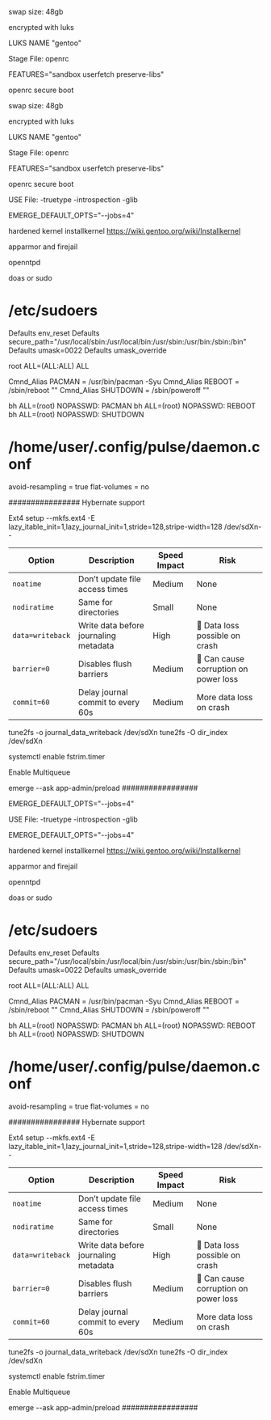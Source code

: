 swap size: 48gb

encrypted with luks

LUKS NAME "gentoo"

Stage File:
openrc 

FEATURES="sandbox userfetch preserve-libs"

openrc
secure boot

swap size: 48gb

encrypted with luks

LUKS NAME "gentoo"

Stage File:
openrc 

FEATURES="sandbox userfetch preserve-libs"

openrc
secure boot

USE File:
 -truetype -introspection -glib

EMERGE_DEFAULT_OPTS="--jobs=4"

hardened kernel
installkernel https://wiki.gentoo.org/wiki/Installkernel

apparmor and firejail

openntpd

doas or sudo 
# /etc/sudoers

Defaults env_reset
Defaults secure_path="/usr/local/sbin:/usr/local/bin:/usr/sbin:/usr/bin:/sbin:/bin"
Defaults umask=0022
Defaults umask_override

root    ALL=(ALL:ALL) ALL

Cmnd_Alias PACMAN = /usr/bin/pacman -Syu
Cmnd_Alias REBOOT = /sbin/reboot ""
Cmnd_Alias SHUTDOWN = /sbin/poweroff ""

bh ALL=(root) NOPASSWD: PACMAN
bh ALL=(root) NOPASSWD: REBOOT
bh ALL=(root) NOPASSWD: SHUTDOWN 

# /home/user/.config/pulse/daemon.conf

avoid-resampling = true
flat-volumes = no

################
Hybernate support

Ext4 setup
--mkfs.ext4 -E lazy_itable_init=1,lazy_journal_init=1,stride=128,stripe-width=128 /dev/sdXn--

| Option           | Description                           | Speed Impact | Risk                                  |
| ---------------- | ------------------------------------- | ------------ | ------------------------------------- |
| `noatime`        | Don’t update file access times        | Medium       | None                                  |
| `nodiratime`     | Same for directories                  | Small        | None                                  |
| `data=writeback` | Write data before journaling metadata | High         | 🛑 Data loss possible on crash        |
| `barrier=0`      | Disables flush barriers               | Medium       | 🛑 Can cause corruption on power loss |
| `commit=60`      | Delay journal commit to every 60s     | Medium       | More data loss on crash               |

tune2fs -o journal_data_writeback /dev/sdXn
tune2fs -O dir_index /dev/sdXn

systemctl enable fstrim.timer

Enable Multiqueue

emerge --ask app-admin/preload
#################

EMERGE_DEFAULT_OPTS="--jobs=4"

USE File:
 -truetype -introspection -glib

EMERGE_DEFAULT_OPTS="--jobs=4"

hardened kernel
installkernel https://wiki.gentoo.org/wiki/Installkernel

apparmor and firejail

openntpd

doas or sudo 
# /etc/sudoers

Defaults env_reset
Defaults secure_path="/usr/local/sbin:/usr/local/bin:/usr/sbin:/usr/bin:/sbin:/bin"
Defaults umask=0022
Defaults umask_override

root    ALL=(ALL:ALL) ALL

Cmnd_Alias PACMAN = /usr/bin/pacman -Syu
Cmnd_Alias REBOOT = /sbin/reboot ""
Cmnd_Alias SHUTDOWN = /sbin/poweroff ""

bh ALL=(root) NOPASSWD: PACMAN
bh ALL=(root) NOPASSWD: REBOOT
bh ALL=(root) NOPASSWD: SHUTDOWN 

# /home/user/.config/pulse/daemon.conf

avoid-resampling = true
flat-volumes = no

################
Hybernate support

Ext4 setup
--mkfs.ext4 -E lazy_itable_init=1,lazy_journal_init=1,stride=128,stripe-width=128 /dev/sdXn--

| Option           | Description                           | Speed Impact | Risk                                  |
| ---------------- | ------------------------------------- | ------------ | ------------------------------------- |
| `noatime`        | Don’t update file access times        | Medium       | None                                  |
| `nodiratime`     | Same for directories                  | Small        | None                                  |
| `data=writeback` | Write data before journaling metadata | High         | 🛑 Data loss possible on crash        |
| `barrier=0`      | Disables flush barriers               | Medium       | 🛑 Can cause corruption on power loss |
| `commit=60`      | Delay journal commit to every 60s     | Medium       | More data loss on crash               |

tune2fs -o journal_data_writeback /dev/sdXn
tune2fs -O dir_index /dev/sdXn

systemctl enable fstrim.timer

Enable Multiqueue

emerge --ask app-admin/preload
#################


